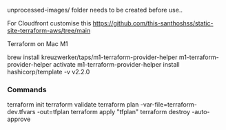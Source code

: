unprocessed-images/ folder needs to be created before use.. 

For Cloudfront customise this https://github.com/this-santhoshss/static-site-terraform-aws/tree/main 


Terraform on Mac M1

brew install kreuzwerker/taps/m1-terraform-provider-helper
m1-terraform-provider-helper activate
m1-terraform-provider-helper install hashicorp/template -v v2.2.0


### Commands

terraform init
terraform validate
terraform plan -var-file=terraform-dev.tfvars -out=tfplan
terraform apply "tfplan"
terraform destroy -auto-approve

